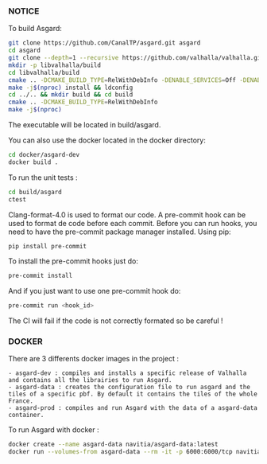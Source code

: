 ### NOTICE

To build Asgard:
```bash
git clone https://github.com/CanalTP/asgard.git asgard
cd asgard
git clone --depth=1 --recursive https://github.com/valhalla/valhalla.git libvalhalla
mkdir -p libvalhalla/build
cd libvalhalla/build
cmake .. -DCMAKE_BUILD_TYPE=RelWithDebInfo -DENABLE_SERVICES=Off -DENABLE_NODE_BINDINGS=Off -DENABLE_PYTHON_BINDINGS=Off -DBUILD_SHARED_LIBS=Off -DBoost_USE_STATIC_LIBS=ON -DProtobuf_USE_STATIC_LIBS=ON -DLZ4_USE_STATIC_LIBS=ON
make -j$(nproc) install && ldconfig
cd ../.. && mkdir build && cd build
cmake .. -DCMAKE_BUILD_TYPE=RelWithDebInfo
make -j$(nproc)
```

The executable will be located in build/asgard.

You can also use the docker located in the docker directory:
```bash
cd docker/asgard-dev
docker build .
```

To run the unit tests :
```bash
cd build/asgard
ctest
```

Clang-format-4.0 is used to format our code.
A pre-commit hook can be used to format de code before each commit.
Before you can run hooks, you need to have the pre-commit package manager installed.
Using pip:
```bash
pip install pre-commit
```

To install the pre-commit hooks just do:
```bash
pre-commit install
```

And if you just want to use one pre-commit hook do:
```bash
pre-commit run <hook_id>
```

The CI will fail if the code is not correctly formated so be careful !

### DOCKER

There are 3 differents docker images in the project :

    - asgard-dev : compiles and installs a specific release of Valhalla and contains all the librairies to run Asgard.
    - asgard-data : creates the configuration file to run asgard and the tiles of a specific pbf. By default it contains the tiles of the whole France.
    - asgard-prod : compiles and run Asgard with the data of a asgard-data container.

To run Asgard with docker :
```bash
docker create --name asgard-data navitia/asgard-data:latest
docker run --volumes-from asgard-data --rm -it -p 6000:6000/tcp navitia/asgard-prod:latest
```
